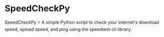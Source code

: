 # SpeedCheckPy
SpeedCheckPy ⚡ A simple Python script to check your internet's download speed, upload speed, and ping using the speedtest-cli library.
